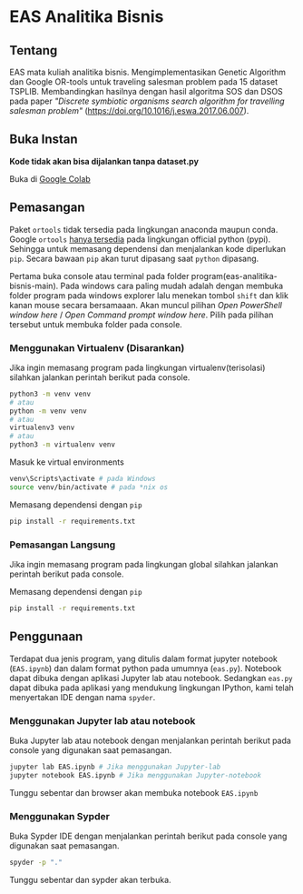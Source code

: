# EAS Analitika Bisnis

## Tentang

EAS mata kuliah analitika bisnis. Mengimplementasikan Genetic Algorithm dan Google OR-tools untuk traveling salesman problem pada 15 dataset TSPLIB. Membandingkan hasilnya dengan hasil algoritma SOS dan DSOS pada paper _"Discrete symbiotic organisms search algorithm for travelling salesman problem"_ (https://doi.org/10.1016/j.eswa.2017.06.007).

## Buka Instan

**Kode tidak akan bisa dijalankan tanpa dataset.py**

Buka di [Google Colab](https://colab.research.google.com/github/rochimfn/eas-analitika-bisnis/blob/main/EAS.ipynb)

## Pemasangan

Paket `ortools` tidak tersedia pada lingkungan anaconda maupun conda. Google `ortools` [hanya tersedia](https://github.com/google/or-tools/issues/92#issuecomment-518730316) pada lingkungan official python (pypi). Sehingga untuk memasang dependensi dan menjalankan kode diperlukan `pip`. Secara bawaan `pip` akan turut dipasang saat `python` dipasang.

Pertama buka console atau terminal pada folder program(eas-analitika-bisnis-main). Pada windows cara paling mudah adalah dengan membuka folder program pada windows explorer lalu menekan tombol `shift` dan klik kanan mouse secara bersamaaan. Akan muncul pilihan _Open PowerShell window here_ / _Open Command prompt window here_. Pilih pada pilihan tersebut untuk membuka folder pada console.

### Menggunakan Virtualenv (Disarankan)

Jika ingin memasang program pada lingkungan virtualenv(terisolasi) silahkan jalankan perintah berikut pada console.

```bash
python3 -m venv venv
# atau
python -m venv venv
# atau
virtualenv3 venv
# atau
python3 -m virtualenv venv
```

Masuk ke virtual environments

```bash
venv\Scripts\activate # pada Windows
source venv/bin/activate # pada *nix os
```

Memasang dependensi dengan `pip`

```bash
pip install -r requirements.txt
```

### Pemasangan Langsung

Jika ingin memasang program pada lingkungan global silahkan jalankan perintah berikut pada console.

Memasang dependensi dengan `pip`

```bash
pip install -r requirements.txt
```

## Penggunaan

Terdapat dua jenis program, yang ditulis dalam format jupyter notebook (`EAS.ipynb`) dan dalam format python pada umumnya (`eas.py`). Notebook dapat dibuka dengan aplikasi Jupyter lab atau notebook. Sedangkan `eas.py` dapat dibuka pada aplikasi yang mendukung lingkungan IPython, kami telah menyertakan IDE dengan nama `spyder`.

### Menggunakan Jupyter lab atau notebook

Buka Jupyter lab atau notebook dengan menjalankan perintah berikut pada console yang digunakan saat pemasangan.

```bash
jupyter lab EAS.ipynb # Jika menggunakan Jupyter-lab
jupyter notebook EAS.ipynb # Jika menggunakan Jupyter-notebook
```

Tunggu sebentar dan browser akan membuka notebook `EAS.ipynb`

### Menggunakan Sypder

Buka Sypder IDE dengan menjalankan perintah berikut pada console yang digunakan saat pemasangan.

```bash
spyder -p "."
```

Tunggu sebentar dan sypder akan terbuka.
